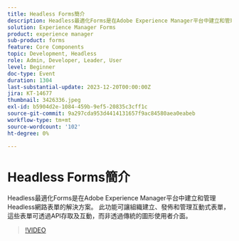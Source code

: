 ```yaml
---
title: Headless Forms簡介
description: Headless最適化Forms是在Adobe Experience Manager平台中建立和管理Headless網路表單的解決方案。 此功能可讓組織建立、發佈和管理互動式表單，這些表單可透過API存取及互動，而非透過傳統的圖形使用者介面。
solution: Experience Manager Forms
product: experience manager
sub-product: forms
feature: Core Components
topic: Development, Headless
role: Admin, Developer, Leader, User
level: Beginner
doc-type: Event
duration: 1304
last-substantial-update: 2023-12-20T00:00:00Z
jira: KT-14677
thumbnail: 3426336.jpeg
exl-id: b5904d2e-1084-459b-9ef5-20835c3cff1c
source-git-commit: 9a297cda953d4414131657f9ac84580aea0eabeb
workflow-type: tm+mt
source-wordcount: '102'
ht-degree: 0%

---
```


# Headless Forms簡介

Headless最適化Forms是在Adobe Experience Manager平台中建立和管理Headless網路表單的解決方案。 此功能可讓組織建立、發佈和管理互動式表單，這些表單可透過API存取及互動，而非透過傳統的圖形使用者介面。

>[!VIDEO](https://video.tv.adobe.com/v/3454979/?learn=on&captions=chi_hant)
